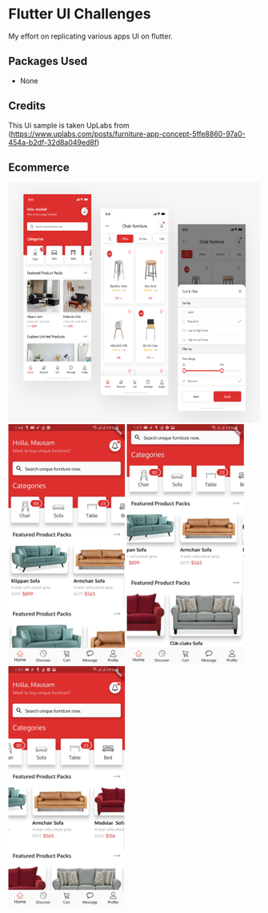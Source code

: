 # Flutter UI Challenges
My effort on replicating various apps UI on flutter.


## Packages Used
- None

## Credits
This Ui sample is taken UpLabs from (https://www.uplabs.com/posts/furniture-app-concept-5ffe8860-97a0-454a-b2df-32d8a049ed8f)

## Ecommerce
<img height="480px" src="screenshots/zero.png"> <img height="480px" src="screenshots/one.jpg"> <img height="480px" src="screenshots/two.jpg"> <img height="480px" src="screenshots/three.jpg">